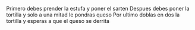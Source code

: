Primero debes prender la estufa y poner el sarten
Despues debes poner la tortilla y solo a una mitad le pondras queso
Por ultimo doblas en dos la tortilla y esperas a que el queso se derrita